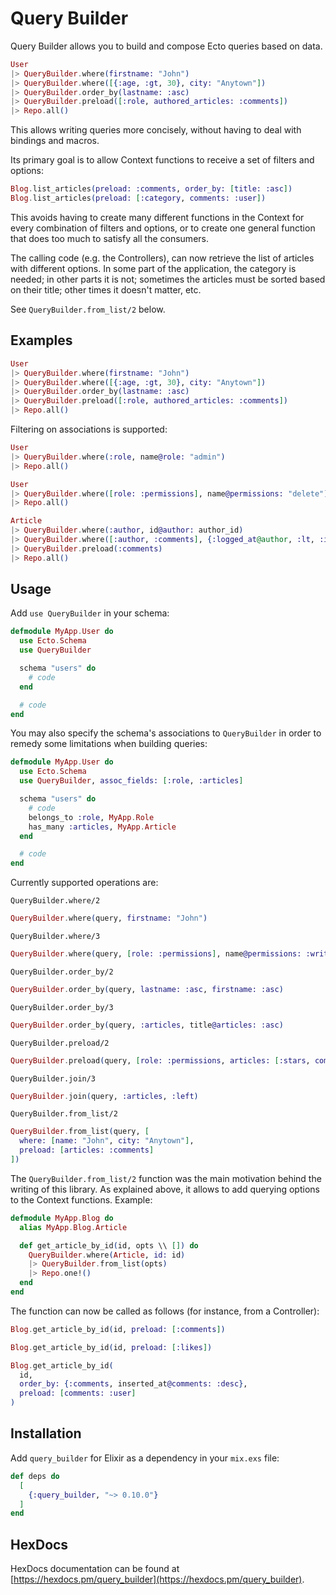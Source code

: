# Query Builder

Query Builder allows you to build and compose Ecto queries based on data.

```elixir
User
|> QueryBuilder.where(firstname: "John")
|> QueryBuilder.where([{:age, :gt, 30}, city: "Anytown"])
|> QueryBuilder.order_by(lastname: :asc)
|> QueryBuilder.preload([:role, authored_articles: :comments])
|> Repo.all()
```

This allows writing queries more concisely, without having to deal with bindings
and macros.

Its primary goal is to allow Context functions to receive a set of filters and
options:

```elixir
Blog.list_articles(preload: :comments, order_by: [title: :asc])
Blog.list_articles(preload: [:category, comments: :user])
```

This avoids having to create many different functions in the Context for every
combination of filters and options, or to create one general function that does
too much to satisfy all the consumers.

The calling code (e.g. the Controllers), can now retrieve the list of articles with
different options. In some part of the application, the category is needed; in other
parts it is not; sometimes the articles must be sorted based on their title;
other times it doesn't matter, etc.

See `QueryBuilder.from_list/2` below.

## Examples

```elixir
User
|> QueryBuilder.where(firstname: "John")
|> QueryBuilder.where([{:age, :gt, 30}, city: "Anytown"])
|> QueryBuilder.order_by(lastname: :asc)
|> QueryBuilder.preload([:role, authored_articles: :comments])
|> Repo.all()
```

Filtering on associations is supported:

```elixir
User
|> QueryBuilder.where(:role, name@role: "admin")
|> Repo.all()
```

```elixir
User
|> QueryBuilder.where([role: :permissions], name@permissions: "delete")
|> Repo.all()
```

```elixir
Article
|> QueryBuilder.where(:author, id@author: author_id)
|> QueryBuilder.where([:author, :comments], {:logged_at@author, :lt, :inserted_at@comments})
|> QueryBuilder.preload(:comments)
|> Repo.all()
```

## Usage

Add `use QueryBuilder` in your schema:

```elixir
defmodule MyApp.User do
  use Ecto.Schema
  use QueryBuilder

  schema "users" do
    # code
  end

  # code
end
```

You may also specify the schema's associations to `QueryBuilder` in order to remedy
some limitations when building queries:

```elixir
defmodule MyApp.User do
  use Ecto.Schema
  use QueryBuilder, assoc_fields: [:role, :articles]

  schema "users" do
    # code
    belongs_to :role, MyApp.Role
    has_many :articles, MyApp.Article
  end

  # code
end
```

Currently supported operations are:

`QueryBuilder.where/2`

```elixir
QueryBuilder.where(query, firstname: "John")
```

`QueryBuilder.where/3`

```elixir
QueryBuilder.where(query, [role: :permissions], name@permissions: :write)
```

`QueryBuilder.order_by/2`

```elixir
QueryBuilder.order_by(query, lastname: :asc, firstname: :asc)
```

`QueryBuilder.order_by/3`

```elixir
QueryBuilder.order_by(query, :articles, title@articles: :asc)
```

`QueryBuilder.preload/2`

```elixir
QueryBuilder.preload(query, [role: :permissions, articles: [:stars, comments: :user]])
```

`QueryBuilder.join/3`

```elixir
QueryBuilder.join(query, :articles, :left)
```

`QueryBuilder.from_list/2`

```elixir
QueryBuilder.from_list(query, [
  where: [name: "John", city: "Anytown"],
  preload: [articles: :comments]
])
```

The `QueryBuilder.from_list/2` function was the main motivation behind the writing
of this library. As explained above, it allows to add querying options to the
Context functions. Example:

```elixir
defmodule MyApp.Blog do
  alias MyApp.Blog.Article

  def get_article_by_id(id, opts \\ []) do
    QueryBuilder.where(Article, id: id)
    |> QueryBuilder.from_list(opts)
    |> Repo.one!()
  end
end
```

The function can now be called as follows (for instance, from a Controller):

```elixir
Blog.get_article_by_id(id, preload: [:comments])

Blog.get_article_by_id(id, preload: [:likes])

Blog.get_article_by_id(
  id,
  order_by: {:comments, inserted_at@comments: :desc},
  preload: [comments: :user]
)
```

## Installation

Add `query_builder` for Elixir as a dependency in your `mix.exs` file:

```elixir
def deps do
  [
    {:query_builder, "~> 0.10.0"}
  ]
end
```

## HexDocs

HexDocs documentation can be found at [https://hexdocs.pm/query_builder](https://hexdocs.pm/query_builder).
